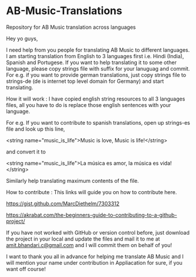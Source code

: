 # AB-Music-Translations
Repository for AB Music translation across languages

Hey yo guys,

I need help from you people for translating AB Music to different languages. I am starting translation from English to 3 languages first i.e. Hindi (India), Spanish and Portugese. If you want to help translating it to some other language, please copy strings file with suffix for your lanuguag and commit.
For e.g. if you want to provide german translations, just copy strings file to strings-de (de is internet top level domain for Germany) and start translating.

How it will work : 
I have copied english string resources to all 3 languages files, all you have to do is replace those english sentences with your language. 

For e.g. If you want to contribute to spanish translations, open up strings-es file and look up this line,

\<string name="music_is_life"\>Music is love, Music is life!\</string\>

and convert it to

\<string name="music_is_life"\>La música es amor, la música es vida!\</string\>

Similarly help translating maximum contents of the file.


How to contribute : 
This links will guide you on how to contribute here.

https://gist.github.com/MarcDiethelm/7303312

https://akrabat.com/the-beginners-guide-to-contributing-to-a-github-project/


If you have not worked with GitHub or version control before, just download the project in your local and update the files and mail it to me at amit.bhandari.c@gmail.com and I will commit them on behalf of you!


I want to thank you all in advance for helping me translate AB Music and I will mention your name under contribution in Appliacation for sure, if you want off course!


